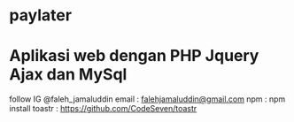 # paylater
Aplikasi web dengan PHP Jquery Ajax dan MySql
==================================
follow 
IG @faleh_jamaluddin
email : falehjamaluddin@gmail.com
npm : npm install
toastr : https://github.com/CodeSeven/toastr